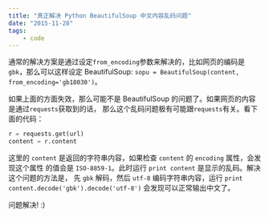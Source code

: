 ```yaml
---
title: "真正解决 Python BeautifulSoup 中文内容乱码问题"
date: "2015-11-28"
tags:
    - code
---
```


通常的解决方案是通过设定`from_encoding`参数来解决的，比如网页的编码是
`gbk`，那么可以这样设定 BeautifulSoup: `sopu = BeautifulSoup(content, from_encoding='gb18030')`。

如果上面的方面失效，那么可能不是 BeautifulSoup 的问题了。如果网页的内容是通过`requests`获取到的话，
那么这个乱码问题极有可能跟`requests`有关。看下面的代码：

```python
r = requests.get(url)
content = r.content
```

这里的 `content` 是返回的字符串内容，如果检查 `content` 的 `encoding` 属性，会发现这个属性
的值会是 `ISO-8859-1`。此时运行 `print content` 是显示的乱码。解决这个问题的方法是，
先 `gbk` 解码，然后 `utf-8` 编码字符串内容，运行 `print content.decode('gbk').decode('utf-8')`
会发现可以正常输出中文了。

问题解决! :)
